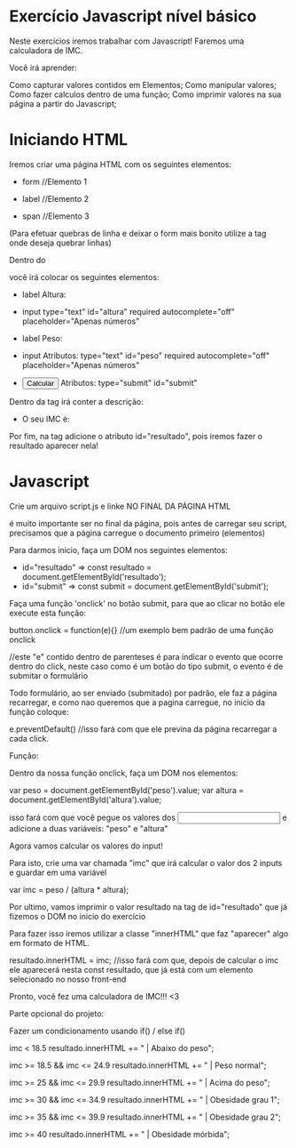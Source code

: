 # Exercício Javascript nível básico

Neste exercícios iremos trabalhar com Javascript!
Faremos uma calculadora de IMC.

Você irá aprender:

Como capturar valores contidos em Elementos;
Como manipular valores;
Como fazer calculos dentro de uma função;
Como imprimir valores na sua página a partir do Javascript;


# Iniciando HTML

Iremos criar uma página HTML com os seguintes elementos:

- form //Elemento 1

- label //Elemento 2
  
- span //Elemento 3

(Para efetuar quebras de linha e deixar o form mais bonito utilize a tag <br> onde deseja quebrar linhas)

Dentro do <form> você irá colocar os seguintes elementos:

- label Altura: 
- input type="text" id="altura" required autocomplete="off" placeholder="Apenas números"

- label Peso: 
- input Atributos: type="text" id="peso" required autocomplete="off" placeholder="Apenas números"

- <button>Calcular</button> Atributos: type="submit" id="submit"


Dentro da tag <label> irá conter a descrição: 

- O seu IMC é: 

Por fim, na tag <span> adicione o atributo id="resultado", pois iremos fazer o resultado aparecer nela!

# Javascript

Crie um arquivo script.js e linke NO FINAL DA PÁGINA HTML
<script src="caminho para o script"></script>

é muito importante ser no final da página, pois antes de carregar seu script, precisamos que a página carregue o documento primeiro (elementos)

Para darmos inicio, faça um DOM nos seguintes elementos:

- id="resultado" => const resultado = document.getElementById('resultado');
- id="submit" => const submit = document.getElementById('submit');

Faça uma função 'onclick' no botão submit, para que ao clicar no botão ele execute esta função:

button.onclick = function(e){} //um exemplo bem padrão de uma função onclick

//este "e" contido dentro de parenteses é para indicar o evento que ocorre dentro do click, neste caso como é um botão do tipo submit, o evento é de submitar o formulário

Todo formulário, ao ser enviado (submitado) por padrão, ele faz a página recarregar, e como nao queremos que a pagina carregue, no inicio da função coloque:

e.preventDefault() //isso fará com que ele previna da página recarregar a cada click.

Função:

Dentro da nossa função onclick, faça um DOM nos elementos:

var peso = document.getElementById('peso').value;
var altura = document.getElementById('altura').value;

isso fará com que você pegue os valores dos <input> e adicione a duas variáveis: "peso" e "altura"

Agora vamos calcular os valores do input!

Para isto, crie uma var chamada "imc" que irá calcular o valor dos 2 inputs e guardar em uma variável

var imc = peso / (altura * altura);

Por ultimo, vamos imprimir o valor resultado na tag de id="resultado" que já fizemos o DOM no inicio do exercício

Para fazer isso iremos utilizar a classe "innerHTML" que faz "aparecer" algo em formato de HTML.

resultado.innerHTML = imc; //isso fará com que, depois de calcular o imc ele aparecerá nesta const resultado, que já está com um elemento selecionado no nosso front-end

Pronto, você fez uma calculadora de IMC!!! <3



Parte opcional do projeto:

Fazer um condicionamento usando if() / else if()

imc < 18.5
resultado.innerHTML += " | Abaixo do peso";

imc >= 18.5 && imc <= 24.9
resultado.innerHTML += " | Peso normal";

imc >= 25 && imc <= 29.9
resultado.innerHTML += " | Acima do peso";

imc >= 30 && imc <= 34.9
resultado.innerHTML += " | Obesidade grau 1";

imc >= 35 && imc <= 39.9
resultado.innerHTML += " | Obesidade grau 2";

imc >= 40
resultado.innerHTML += " | Obesidade mórbida";
